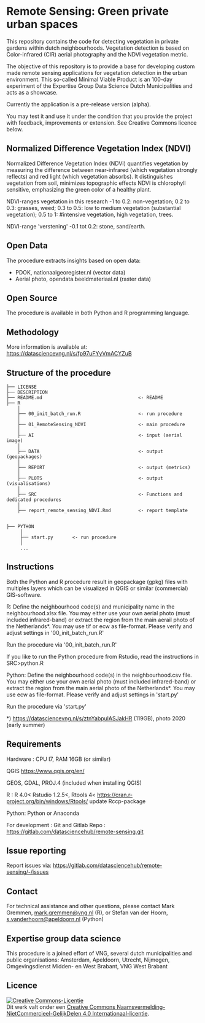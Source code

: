 # Remote Sensing: Green private urban spaces

This repository contains the code for detecting vegetation in private gardens within dutch neighbourhoods.
Vegetation detection is based on Color-infrared (CIR) aerial photography and the NDVI vegetation metric. 

The objective of this repository is to provide a base for developing custom made remote sensing applications for vegetation detection in the urban environment. 
This so-called Minimal Viable Product is an 100-day experiment of the Expertise Group Data Science Dutch Municipalities and acts as a showcase. 

Currently the application is a pre-release version (alpha).

You may test it and use it under the condition that you provide the project with feedback, improvements or extension. See Creative Commons licence below. 

## Normalized Difference Vegetation Index (NDVI)

Normalized Difference Vegetation Index (NDVI) quantifies vegetation by measuring the difference between near-infrared (which vegetation strongly reflects) 
and red light (which vegetation absorbs). It distinguishes vegetation from soil, minimizes topographic effects
NDVI is chlorophyll sensitive, emphasizing the green color of a healthy plant.

NDVI-ranges vegetation in this research
       -1 to 0.2: non-vegetation; 
        0.2 to 0.3: grasses, weed; 
        0.3 to 0.5: low to medium vegetation (substantial vegetation); 
        0.5 to 1: #intensive vegetation, high vegetation, trees.

NDVI-range 'verstening'
       -0.1 tot 0.2: stone, sand/earth.

## Open Data 
The procedure extracts insights based on open data:
- PDOK, nationaalgeoregister.nl (vector data)
- Aerial photo, opendata.beeldmateriaal.nl (raster data)

## Open Source
The procedure is available in both Python and R programming language. 

## Methodology
More information is available at: https://datasciencevng.nl/s/fp97uFYyVmACYZuB

## Structure of the procedure

```
├── LICENSE
├── DESCRIPTION
├── README.md         							<- README
├── R
	│
	├── 00_init_batch_run.R  	 				<- run procedure
	│
	├── 01_RemoteSensing_NDVI      				<- main procedure
	│
	├── AI				  						<- input (aerial image)
	│
	├── DATA			  						<- output (geopackages)
	│
	├── REPORT            						<- output (metrics)
	│
	├── PLOTS             						<- output (visualisations) 
	│	
	├── SRC               						<- Functions and dedicated procedures
	│
	├── report_remote_sensing_NDVI.Rmd 			<- report template
	

├── PYTHON
     │
	 ├── start.py  	 	<- run procedure
	 │
	 ...

```

## Instructions

Both the Python and R procedure result in geopackage (gpkg) files with multiples layers which
can be visualized in QGIS or similar (commercial) GIS-software. 

R: Define the neighbourhood code(s) and municipality name in the neighbourhood.xlsx file. 
You may either use your own aerial photo (must included infrared-band) or extract the region
from the main  aerail photo of the Netherlands*. You may 
use tif or ecw as file-format. Please verify and adjust settings in 
'00_init_batch_run.R'
 
Run the procedure via '00_init_batch_run.R'

If you like to run the Python procedure from Rstudio, read the instructions in SRC>python.R

Python: Define the neighbourhood code(s) in the neighbourhood.csv file.
You may either use your own aerial photo (must included infrared-band) or extract the region
from the main aerial photo of the Netherlands*. You may
use ecw as file-format. Please verify and adjust settings in
'start.py'

Run the procedure via 'start.py'

*)
https://datasciencevng.nl/s/ztnYabpulASJakHR (119GB), photo 2020 (early summer)

## Requirements
Hardware : CPU I7, RAM 16GB (or similar)

QGIS
https://www.qgis.org/en/

GEOS, GDAL, PROJ.4 (included when installing QGIS)

R : 
R 4.0<
Rstudio 1.2.5<, 
Rtools 4<
https://cran.r-project.org/bin/windows/Rtools/
update Rccp-package 

Python:
Python or Anaconda 

For development : Git and Gitlab
Repo : https://gitlab.com/datasciencehub/remote-sensing.git

## Issue reporting
Report issues via:
https://gitlab.com/datasciencehub/remote-sensing/-/issues

## Contact
For technical assistance and other questions, please contact
Mark Gremmen, mark.gremmen@vng.nl (R), or Stefan van der Hoorn, s.vanderhoorn@apeldoorn.nl (Python)

## Expertise group data science
This procedure is a joined effort of VNG, several dutch municipalities and public organisations: Amsterdam, Apeldoorn, Utrecht, Nijmegen, Omgevingsdienst Midden- en West Brabant, VNG West Brabant

## Licence
<a rel="license" href="http://creativecommons.org/licenses/by-nc-sa/4.0/"><img alt="Creative Commons-Licentie" style="border-width:0" src="https://i.creativecommons.org/l/by-nc-sa/4.0/88x31.png" /></a><br />Dit werk valt onder een <a rel="license" href="http://creativecommons.org/licenses/by-nc-sa/4.0/">Creative Commons Naamsvermelding-NietCommercieel-GelijkDelen 4.0 Internationaal-licentie</a>.

